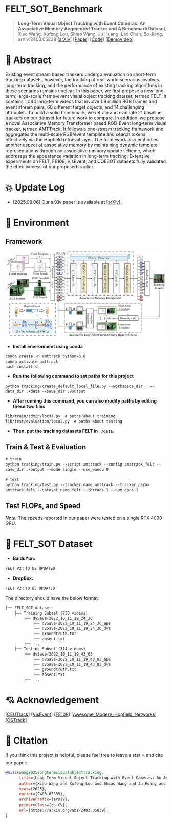 # FELT_SOT_Benchmark 

<div align="center">
<!-- ------ -->
</div>

> **Long-Term Visual Object Tracking with Event Cameras: An Associative Memory Augmented Tracker and A Benchmark Dataset**, Xiao Wang, Xufeng Lou, Shiao Wang, Ju Huang, Lan Chen, Bo Jiang, arXiv:2403.05839
[[arXiv]](https://arxiv.org/abs/2403.05839)
[[Paper](https://arxiv.org/pdf/2403.05839)] 
[[Code](https://github.com/Event-AHU/FELT_SOT_Benchmark)] 
[[DemoVideo](https://youtu.be/6zxiBHTqOhE?si=6ARRGFdBLSxyp3G8)]  


# :dart: Abstract 
Existing event stream based trackers undergo evaluation on short-term tracking datasets, however, the tracking of real-world scenarios involves long-term tracking, and the performance of existing tracking algorithms in these scenarios remains unclear. In this paper, we first propose a new long-term, large-scale frame-event visual object tracking dataset, termed FELT. It contains 1,044 long-term videos that involve 1.9 million RGB frames and event stream pairs, 60 different target objects, and 14 challenging attributes. To build a solid benchmark, we retrain and evaluate 21 baseline trackers on our dataset for future work to compare. In addition, we propose a novel Associative Memory Transformer based RGB-Event long-term visual tracker, termed AMTTrack. It follows a one-stream tracking framework and aggregates the multi-scale RGB/event template and search tokens effectively via the Hopfield retrieval layer. The framework also embodies another aspect of associative memory by maintaining dynamic template representations through an associative memory update scheme, which addresses the appearance variation in long-term tracking. Extensive experiments on FELT, FE108, VisEvent, and COESOT datasets fully validated the effectiveness of our proposed tracker.


# :collision: Update Log 

<!-- * [2025.08.10] The FELT SOT dataset, baseline, benchmarked results, and evaluation toolkit are all released. -->
* [2025.08.06] Our arXiv paper is available at [[arXiv](https://arxiv.org/pdf/2403.05839v3)]. 
<!-- latest version -->



# :hammer: Environment

## Framework 
<p align="center">
<img src="https://github.com/Event-AHU/FELT_SOT_Benchmark/blob/main/AMTTrack_v2/figures/framework.jpg" alt="framework" width="700"/>
</p>

* **Install environment using conda**
```
conda create -n amttrack python=3.8
conda activate amttrack
bash install.sh
```

* **Run the following command to set paths for this project**
```
python tracking/create_default_local_file.py --workspace_dir . --data_dir ./data --save_dir ./output
```

* **After running this command, you can also modify paths by editing these two files**
```
lib/train/admin/local.py  # paths about training
lib/test/evaluation/local.py  # paths about testing
```

* **Then, put the tracking datasets FELT in `./data`.**


## Train & Test & Evaluation
```
# train
python tracking/train.py --script amttrack --config amttrack_felt --save_dir ./output --mode single --use_wandb 0

# test
python tracking/test.py --tracker_name amttrack --tracker_param amttrack_felt --dataset_name felt --threads 1 --num_gpus 1
```

## Test FLOPs, and Speed
*Note:* The speeds reported in our paper were tested on a single RTX 4090 GPU.


# :dvd: FELT_SOT Dataset 

* **BaiduYun:** 
```
FELT V2：TO BE UPDATED 
```
<!-- FELT V2：https://pan.baidu.com/s/1AiUTsvvsCKj8lWuc-821Eg?pwd=AHUT -->

* **DropBox:**
```
FELT V2：TO BE UPDATED 
```

The directory should have the below format:
```Shell
├── FELT_SOT dataset
    ├── Training Subset (730 videos)
        ├── dvSave-2022_10_11_19_24_36
            ├── dvSave-2022_10_11_19_24_36_aps
            ├── dvSave-2022_10_11_19_24_36_dvs
            ├── groundtruth.txt
            ├── absent.txt
        ├── ... 
    ├── Testing Subset (314 videos)
        ├── dvSave-2022_10_11_19_43_03
            ├── dvSave-2022_10_11_19_43_03_aps
            ├── dvSave-2022_10_11_19_43_03_dvs
            ├── groundtruth.txt
            ├── absent.txt
        ├── ...
```


# :cupid: Acknowledgement 
[[CEUTrack](https://github.com/Event-AHU/COESOT)] 
[[VisEvent](https://github.com/wangxiao5791509/VisEvent_SOT_Benchmark)] 
[[FE108](https://github.com/Jee-King/ICCV2021_Event_Frame_Tracking)] 
[[Awesome_Modern_Hopfield_Networks](https://github.com/Event-AHU/Awesome_Modern_Hopfield_Networks)] 
[[OSTrack](https://github.com/botaoye/OSTrack)] 

# :newspaper: Citation 
If you think this project is helpful, please feel free to leave a star ⭐️ and cite our paper:

```bibtex
@misc{wang2025longtermvisualobjecttracking,
      title={Long-Term Visual Object Tracking with Event Cameras: An Associative Memory Augmented Tracker and A Benchmark Dataset}, 
      author={Xiao Wang and Xufeng Lou and Shiao Wang and Ju Huang and Lan Chen and Bo Jiang},
      year={2025},
      eprint={2403.05839},
      archivePrefix={arXiv},
      primaryClass={cs.CV},
      url={https://arxiv.org/abs/2403.05839}, 
}
```